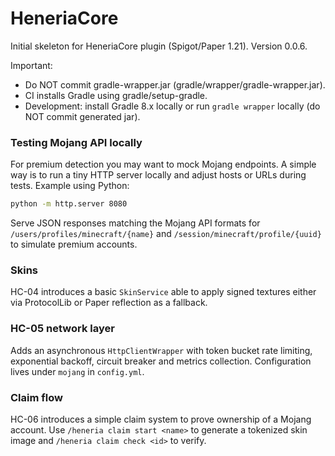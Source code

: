 # HeneriaCore

Initial skeleton for HeneriaCore plugin (Spigot/Paper 1.21). Version 0.0.6.

Important:
- Do NOT commit gradle-wrapper.jar (gradle/wrapper/gradle-wrapper.jar).
- CI installs Gradle using gradle/setup-gradle.
- Development: install Gradle 8.x locally or run `gradle wrapper` locally (do NOT commit generated jar).

### Testing Mojang API locally

For premium detection you may want to mock Mojang endpoints. A simple way is to run a tiny HTTP server locally and adjust hosts or URLs during tests. Example using Python:

```bash
python -m http.server 8080
```

Serve JSON responses matching the Mojang API formats for `/users/profiles/minecraft/{name}` and `/session/minecraft/profile/{uuid}` to simulate premium accounts.

### Skins

HC-04 introduces a basic `SkinService` able to apply signed textures either via ProtocolLib or Paper reflection as a fallback.

### HC-05 network layer

Adds an asynchronous `HttpClientWrapper` with token bucket rate limiting, exponential backoff, circuit breaker and metrics collection. Configuration lives under `mojang` in `config.yml`.

### Claim flow

HC-06 introduces a simple claim system to prove ownership of a Mojang account. Use `/heneria claim start <name>` to generate a tokenized skin image and `/heneria claim check <id>` to verify.
